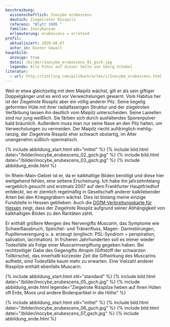 ```yaml
---
beschreibung:
  wissenschaftlich: Inocybe erubescens
  deutsch: Ziegelroter Risspilz
  referenz: "Blytt 1905 "
  familie: Inocybaceae
  erlaeuterung: erubescens = errötend
profil:
  aktualisiert: 2020-08-07
  autor_in: Dieter Gewalt
hauptbild:
  anzeige: true
  datei: /bilder/inocybe_erubescens_01_gsch.jpg
  legende: Alle Fotos auf dieser Seite von Georg Schabel
literatur:
  - url: http://tintling.com/pilzbuch/arten/i/Inocybe_erubescens.html
---
```



Weil er etwa gleichzeitig mit dem Maipilz wächst, gilt er als sein giftiger Doppelgänger und es wird vor Verwechslungen gewarnt. Vom Habitus her ist der Ziegelrote Risspilz aber ein völlig anderer Pilz. Seine kegelig geformten Hüte mit ihrer radialfaserigen Struktur und der ziegelroten Verfärbung lassen ihn deutlich vom Maipilz unterscheiden. Seine Lamellen sind nur jung weißlich. Sie färben sich durch ausfallendes Sporenpulver bald bräunlich. Außerdem muss man nur seine Nase an den Pilz halten, um Verwechslungen zu vermeiden. Der Maipilz riecht aufdringlich mehlig-ranzig, der Ziegelrote Risspilz eher schwach obstartig, im Alter unangenehm süßlich-spermatisch.

{% include abbildung_start.html stil="mittel" %}
{% include bild.html datei="/bilder/inocybe_erubescens_02_gsch.jpg" %}
{% include bild.html datei="/bilder/inocybe_erubescens_03_gsch.jpg" %}
{% include abbildung_ende.html %}

Im Rhein-Main-Gebiet ist er, da er kalkhaltige Böden benötigt und diese hier weitgehend fehlen, eine seltene Erscheinung. Ich habe ihn jahrzehntelang vergeblich gesucht und erstmals 2007 auf dem Frankfurter Hauptfriedhof entdeckt, wo er ziemlich regelmäßig in Gesellschaft anderer kalkliebender Arten bei den Kriegsgräbern wächst. Dies ist bislang meine einzige Fundstelle in Hessen geblieben. Auch die [DGfM-Verbreitungskarte für Hessen](http://hessen.pilze-deutschland.de/organismen/inocybe-erubescens-a-blytt-1905) zeigt, dass der Ziegelrote Risspilz aufgrund seiner Abhängigkeit von kalkhaltigen Böden zu den Raritäten zählt.

Er enthält größere Mengen des Nervengifts *Muscarin*, das Symptome wie Schweißausbruch, Speichel- und Tränenfluss, Magen- Darmstörungen, Pupillenverengung u. a. erzeugt (englisch: PSL-Syndrom = perspiration, salivation, lacrimation). In früheren Jahrhunderten soll es immer wieder Todesfälle als Folge einer Muscarinvergiftung gegeben haben. Bei rechtzeitiger Gabe des Gegengifts *Atropin* (Giftstoff der schwarzen Tollkirsche), das innerhalb kürzester Zeit die Giftwirkung des Muscarins aufhebt, sind Todesfälle kaum mehr zu erwarten. Eine Vielzahl anderer Risspilze enthält ebenfalls Muscarin.

{% include abbildung_start.html stil="standard" %}
{% include bild.html datei="/bilder/inocybe_erubescens_05_gsch.jpg" %}
{% include abbildung_ende.html legende="Ziegelrote Risspilze heben auf ihren Hüten oft Erde, Moos und andere Bodenpartikel in die Höhe" %}

{% include abbildung_start.html stil="mittel" %}
{% include bild.html datei="/bilder/inocybe_erubescens_06_gsch.jpg" %}
{% include bild.html datei="/bilder/inocybe_erubescens_07_gsch.jpg" %}
{% include abbildung_ende.html %}
